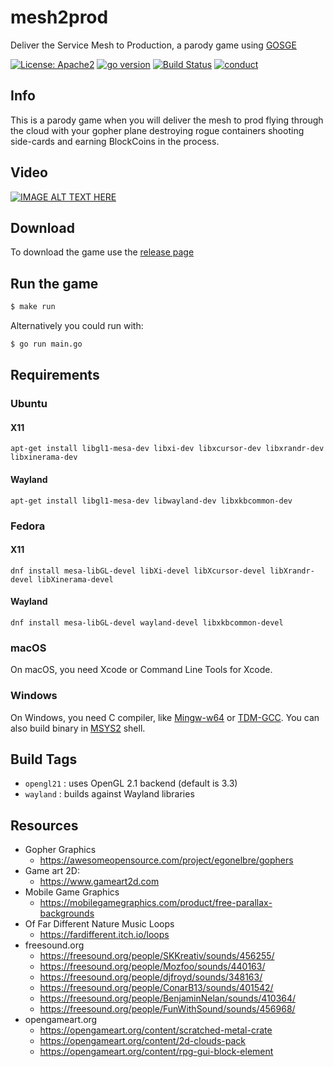 # mesh2prod
Deliver the Service Mesh to Production, a parody game using [GOSGE](https://github.com/juan-medina/gosge)

[![License: Apache2](https://img.shields.io/badge/license-Apache%202-blue.svg)](/LICENSE)
[![go version](https://img.shields.io/github/v/tag/juan-medina/mesh2prod?label=version)](https://github.com/juan-medina/mesh2prod)
[![Build Status](https://travis-ci.com/juan-medina/gosge.svg?branch=main)](https://travis-ci.com/juan-medina/mesh2prod)
[![conduct](https://img.shields.io/badge/code%20of%20conduct-contributor%20covenant%202.0-purple.svg?style=flat-square)](https://www.contributor-covenant.org/version/2/0/code_of_conduct/)

## Info

This is a parody game when you will deliver the mesh to prod flying through the cloud with your gopher plane destroying rogue containers shooting side-cards and earning BlockCoins in the process.

## Video

[![IMAGE ALT TEXT HERE](https://img.youtube.com/vi/t7vNrnATPwc/0.jpg)](https://www.youtube.com/watch?v=t7vNrnATPwc)

## Download

To download the game use the [release page](https://github.com/juan-medina/mesh2prod/releases)

## Run the game

```bash
$ make run
```

Alternatively you could run with:

```bash
$ go run main.go
```

## Requirements

### Ubuntu

#### X11

    apt-get install libgl1-mesa-dev libxi-dev libxcursor-dev libxrandr-dev libxinerama-dev

#### Wayland

    apt-get install libgl1-mesa-dev libwayland-dev libxkbcommon-dev

### Fedora

#### X11

    dnf install mesa-libGL-devel libXi-devel libXcursor-devel libXrandr-devel libXinerama-devel

#### Wayland

    dnf install mesa-libGL-devel wayland-devel libxkbcommon-devel

### macOS

On macOS, you need Xcode or Command Line Tools for Xcode.

### Windows

On Windows, you need C compiler, like [Mingw-w64](https://mingw-w64.org) or [TDM-GCC](http://tdm-gcc.tdragon.net/).
You can also build binary in [MSYS2](https://msys2.github.io/) shell.

## Build Tags

- `opengl21` : uses OpenGL 2.1 backend (default is 3.3)
- `wayland` : builds against Wayland libraries

## Resources
- Gopher Graphics
    - https://awesomeopensource.com/project/egonelbre/gophers
- Game art 2D:
    - https://www.gameart2d.com
- Mobile Game Graphics
    - https://mobilegamegraphics.com/product/free-parallax-backgrounds
- Of Far Different Nature Music Loops
    - https://fardifferent.itch.io/loops
- freesound.org
    - https://freesound.org/people/SKKreativ/sounds/456255/
    - https://freesound.org/people/Mozfoo/sounds/440163/
    - https://freesound.org/people/djfroyd/sounds/348163/
    - https://freesound.org/people/ConarB13/sounds/401542/
    - https://freesound.org/people/BenjaminNelan/sounds/410364/
    - https://freesound.org/people/FunWithSound/sounds/456968/
- opengameart.org
    - https://opengameart.org/content/scratched-metal-crate
    - https://opengameart.org/content/2d-clouds-pack
    - https://opengameart.org/content/rpg-gui-block-element
